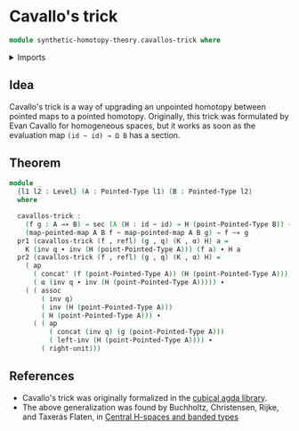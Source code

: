 # Cavallo's trick

```agda
module synthetic-homotopy-theory.cavallos-trick where
```

<details><summary>Imports</summary>

```agda
open import foundation.dependent-pair-types
open import foundation.functions
open import foundation.homotopies
open import foundation.identity-types
open import foundation.sections
open import foundation.universe-levels

open import structured-types.pointed-homotopies
open import structured-types.pointed-maps
open import structured-types.pointed-types
```

</details>

## Idea

Cavallo's trick is a way of upgrading an unpointed homotopy between pointed maps
to a pointed homotopy. Originally, this trick was formulated by Evan Cavallo for
homogeneous spaces, but it works as soon as the evaluation map `(id ~ id) → Ω B`
has a section.

## Theorem

```agda
module _
  {l1 l2 : Level} (A : Pointed-Type l1) (B : Pointed-Type l2)
  where

  cavallos-trick :
    (f g : A →∗ B) → sec (λ (H : id ~ id) → H (point-Pointed-Type B)) →
    (map-pointed-map A B f ~ map-pointed-map A B g) → f ~∗ g
  pr1 (cavallos-trick (f , refl) (g , q) (K , α) H) a =
    K (inv q ∙ inv (H (point-Pointed-Type A))) (f a) ∙ H a
  pr2 (cavallos-trick (f , refl) (g , q) (K , α) H) =
    ( ap
      ( concat' (f (point-Pointed-Type A)) (H (point-Pointed-Type A)))
      ( α (inv q ∙ inv (H (point-Pointed-Type A))))) ∙
    ( ( assoc
        ( inv q)
        ( inv (H (point-Pointed-Type A)))
        ( H (point-Pointed-Type A))) ∙
      ( ( ap
          ( concat (inv q) (g (point-Pointed-Type A)))
          ( left-inv (H (point-Pointed-Type A)))) ∙
        ( right-unit)))
```

## References

- Cavallo's trick was originally formalized in the
  [cubical agda library](https://agda.github.io/cubical/Cubical.Foundations.Pointed.Homogeneous.html).
- The above generalization was found by Buchholtz, Christensen, Rijke, and
  Taxerȧs Flaten, in
  [Central H-spaces and banded types](https://arxiv.org/abs/2301.02636)
